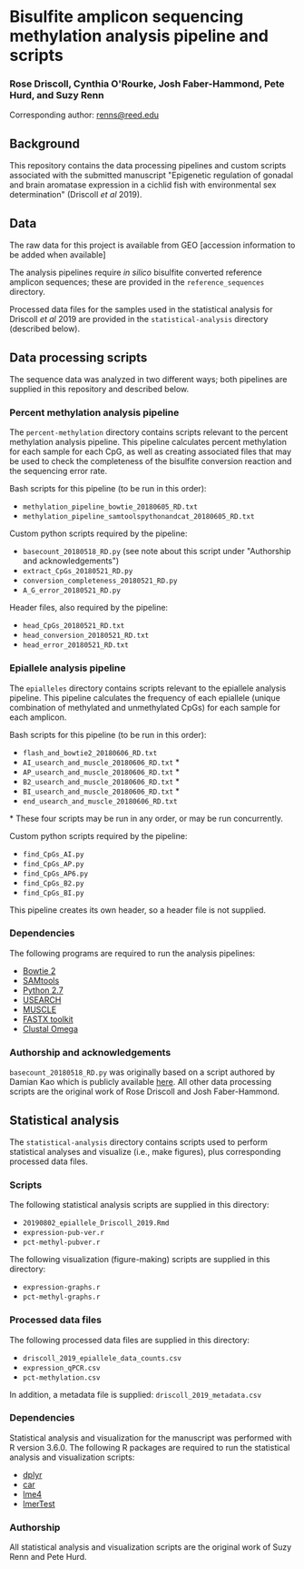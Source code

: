 # Bisulfite amplicon sequencing methylation analysis pipeline and scripts

### Rose Driscoll, Cynthia O'Rourke, Josh Faber-Hammond, Pete Hurd, and Suzy Renn

Corresponding author: <renns@reed.edu>

## Background

This repository contains the data processing pipelines and custom scripts associated with the submitted manuscript "Epigenetic regulation of gonadal and brain aromatase expression in a cichlid fish with environmental sex determination" (Driscoll *et al* 2019).

## Data

The raw data for this project is available from GEO [accession information to be added when available]

The analysis pipelines require *in silico* bisulfite converted reference amplicon sequences; these are provided in the `reference_sequences` directory.

Processed data files for the samples used in the statistical analysis for Driscoll *et al* 2019 are provided in the `statistical-analysis` directory (described below).

## Data processing scripts

The sequence data was analyzed in two different ways; both pipelines are supplied in this repository and described below.

### Percent methylation analysis pipeline

The `percent-methylation` directory contains scripts relevant to the percent methylation analysis pipeline. This pipeline calculates percent methylation for each sample for each CpG, as well as creating associated files that may be used to check the completeness of the bisulfite conversion reaction and the sequencing error rate.

Bash scripts for this pipeline (to be run in this order):

- `methylation_pipeline_bowtie_20180605_RD.txt`
- `methylation_pipeline_samtoolspythonandcat_20180605_RD.txt`

Custom python scripts required by the pipeline:

- `basecount_20180518_RD.py` (see note about this script under "Authorship and acknowledgements")
- `extract_CpGs_20180521_RD.py`
- `conversion_completeness_20180521_RD.py`
- `A_G_error_20180521_RD.py`

Header files, also required by the pipeline:

- `head_CpGs_20180521_RD.txt`
- `head_conversion_20180521_RD.txt`
- `head_error_20180521_RD.txt`

### Epiallele analysis pipeline

The `epialleles` directory contains scripts relevant to the epiallele analysis pipeline. This pipeline calculates the frequency of each epiallele (unique combination of methylated and unmethylated CpGs) for each sample for each amplicon.

Bash scripts for this pipeline (to be run in this order):

- `flash_and_bowtie2_20180606_RD.txt`
- `AI_usearch_and_muscle_20180606_RD.txt` \*
- `AP_usearch_and_muscle_20180606_RD.txt` \*
- `B2_usearch_and_muscle_20180606_RD.txt` \* 
- `BI_usearch_and_muscle_20180606_RD.txt` \*
- `end_usearch_and_muscle_20180606_RD.txt`

\* These four scripts may be run in any order, or may be run concurrently.

Custom python scripts required by the pipeline:

- `find_CpGs_AI.py`
- `find_CpGs_AP.py`
- `find_CpGs_AP6.py`
- `find_CpGs_B2.py`
- `find_CpGs_BI.py`

This pipeline creates its own header, so a header file is not supplied.

### Dependencies

The following programs are required to run the analysis pipelines:

- [Bowtie 2](http://bowtie-bio.sourceforge.net/bowtie2/index.shtml)
- [SAMtools](http://www.htslib.org/)
- [Python 2.7](https://www.python.org/)
- [USEARCH](https://www.drive5.com/usearch/)
- [MUSCLE](https://www.drive5.com/muscle/)
- [FASTX toolkit](http://hannonlab.cshl.edu/fastx_toolkit/)
- [Clustal Omega](http://www.clustal.org/omega/)

### Authorship and acknowledgements

`basecount_20180518_RD.py` was originally based on a script authored by Damian Kao which is publicly available [here](http://blog.nextgenetics.net/?e=56). All other data processing scripts are the original work of Rose Driscoll and Josh Faber-Hammond. 

## Statistical analysis

The `statistical-analysis` directory contains scripts used to perform statistical analyses and visualize (i.e., make figures), plus corresponding processed data files.

### Scripts

The following statistical analysis scripts are supplied in this directory:

- `20190802_epiallele_Driscoll_2019.Rmd`
- `expression-pub-ver.r`
- `pct-methyl-pubver.r`

The following visualization (figure-making) scripts are supplied in this directory:

- `expression-graphs.r`
- `pct-methyl-graphs.r`

### Processed data files

The following processed data files are supplied in this directory:

- `driscoll_2019_epiallele_data_counts.csv`
- `expression_qPCR.csv`
- `pct-methylation.csv`

In addition, a metadata file is supplied: `driscoll_2019_metadata.csv`

### Dependencies

Statistical analysis and visualization for the manuscript was performed with R version 3.6.0. The following R packages are required to run the statistical analysis and visualization scripts:

- [dplyr](https://CRAN.R-project.org/package=dplyr)
- [car](https://CRAN.R-project.org/package=car)
- [lme4](https://CRAN.R-project.org/package=lme4)
- [lmerTest](https://CRAN.R-project.org/package=lmerTest)

### Authorship

All statistical analysis and visualization scripts are the original work of Suzy Renn and Pete Hurd. 

